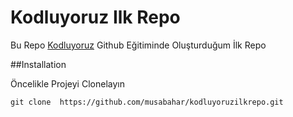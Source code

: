 # Kodluyoruz Ilk Repo

Bu Repo [Kodluyoruz](https://www.kodluyoruz.org/) Github Eğitiminde Oluşturduğum İlk Repo

##Installation

Öncelikle Projeyi Clonelayın

```
git clone  https://github.com/musabahar/kodluyoruzilkrepo.git
```
